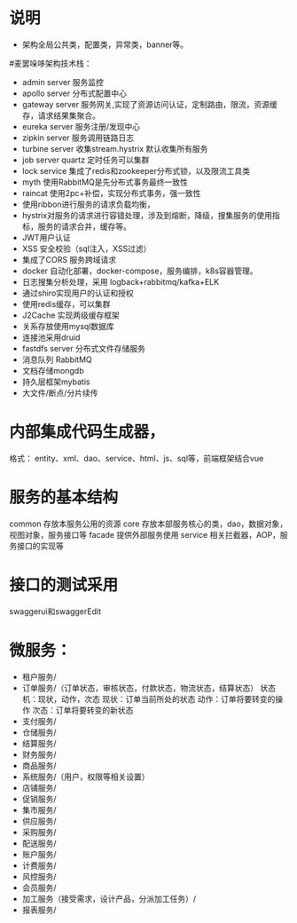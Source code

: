 # 说明
- 架构全局公共类，配置类，异常类，banner等。

#麦罢哚哆架构技术栈：
- admin server 服务监控
- apollo server 分布式配置中心
- gateway server 服务网关,实现了资源访问认证，定制路由，限流，资源缓存，请求结果集聚合。
- eureka server 服务注册/发现中心
- zipkin server 服务调用链路日志
- turbine server 收集stream.hystrix 默认收集所有服务
- job server quartz 定时任务可以集群
- lock service 集成了redis和zookeeper分布式锁，以及限流工具类
- myth 使用RabbitMQ是先分布式事务最终一致性
- raincat 使用2pc+补偿，实现分布式事务，强一致性
- 使用ribbon进行服务的请求负载均衡，
- hystrix对服务的请求进行容错处理，涉及到熔断，降级，搜集服务的使用指标，服务的请求合并，缓存等。
- JWT用户认证
- XSS 安全校验（sql注入，XSS过滤）
- 集成了CORS 服务跨域请求
- docker 自动化部署，docker-compose，服务编排，k8s容器管理。
- 日志搜集分析处理，采用 logback+rabbitmq/kafka+ELK
- 通过shiro实现用户的认证和授权
- 使用redis缓存，可以集群
- J2Cache 实现两级缓存框架
- 关系存放使用mysql数据库
- 连接池采用druid
- fastdfs server 分布式文件存储服务
- 消息队列 RabbitMQ
- 文档存储mongdb
- 持久层框架mybatis
- 大文件/断点/分片续传
# 内部集成代码生成器，
格式： entity、xml、dao、service、html、js、sql等，前端框架结合vue
# 服务的基本结构     
  common 存放本服务公用的资源
  core 存放本部服务核心的类，dao，数据对象，视图对象，服务接口等
  facade 提供外部服务使用
  service 相关拦截器，AOP，服务接口的实现等
# 接口的测试采用
 swaggerui和swaggerEdit
#  微服务：
   - 租户服务/
   - 订单服务/（订单状态，审核状态，付款状态，物流状态，结算状态）
         状态机：现状，动作，次态
         现状：订单当前所处的状态
         动作：订单将要转变的操作
         次态：订单将要转变的新状态
   - 支付服务/
   - 仓储服务/
   - 结算服务/
   - 财务服务/
   - 商品服务/
   - 系统服务/（用户，权限等相关设置）
   - 店铺服务/
   - 促销服务/
   - 集市服务/
   - 供应服务/
   - 采购服务/
   - 配送服务/
   - 账户服务/
   - 计费服务/
   - 风控服务/
   - 会员服务/
   - 加工服务（接受需求，设计产品，分派加工任务）/
   - 报表服务/
          
     

